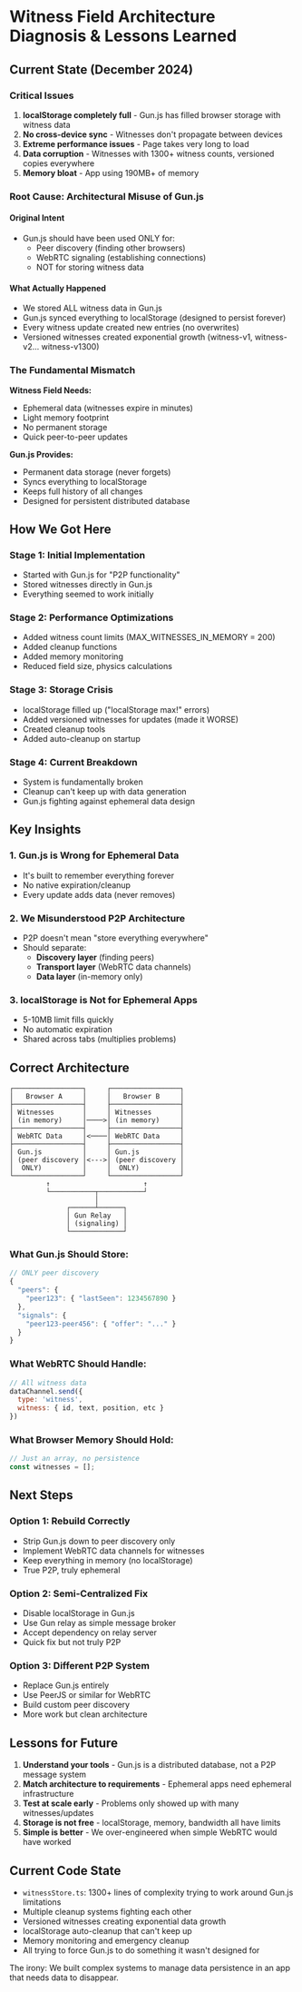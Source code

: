 # Witness Field Architecture Diagnosis & Lessons Learned

## Current State (December 2024)

### Critical Issues
1. **localStorage completely full** - Gun.js has filled browser storage with witness data
2. **No cross-device sync** - Witnesses don't propagate between devices
3. **Extreme performance issues** - Page takes very long to load
4. **Data corruption** - Witnesses with 1300+ witness counts, versioned copies everywhere
5. **Memory bloat** - App using 190MB+ of memory

### Root Cause: Architectural Misuse of Gun.js

#### Original Intent
- Gun.js should have been used ONLY for:
  - Peer discovery (finding other browsers)
  - WebRTC signaling (establishing connections)
  - NOT for storing witness data

#### What Actually Happened
- We stored ALL witness data in Gun.js
- Gun.js synced everything to localStorage (designed to persist forever)
- Every witness update created new entries (no overwrites)
- Versioned witnesses created exponential growth (witness-v1, witness-v2... witness-v1300)

### The Fundamental Mismatch

**Witness Field Needs:**
- Ephemeral data (witnesses expire in minutes)
- Light memory footprint
- No permanent storage
- Quick peer-to-peer updates

**Gun.js Provides:**
- Permanent data storage (never forgets)
- Syncs everything to localStorage
- Keeps full history of all changes
- Designed for persistent distributed database

## How We Got Here

### Stage 1: Initial Implementation
- Started with Gun.js for "P2P functionality"
- Stored witnesses directly in Gun.js
- Everything seemed to work initially

### Stage 2: Performance Optimizations
- Added witness count limits (MAX_WITNESSES_IN_MEMORY = 200)
- Added cleanup functions
- Added memory monitoring
- Reduced field size, physics calculations

### Stage 3: Storage Crisis
- localStorage filled up ("localStorage max!" errors)
- Added versioned witnesses for updates (made it WORSE)
- Created cleanup tools
- Added auto-cleanup on startup

### Stage 4: Current Breakdown
- System is fundamentally broken
- Cleanup can't keep up with data generation
- Gun.js fighting against ephemeral data design

## Key Insights

### 1. Gun.js is Wrong for Ephemeral Data
- It's built to remember everything forever
- No native expiration/cleanup
- Every update adds data (never removes)

### 2. We Misunderstood P2P Architecture
- P2P doesn't mean "store everything everywhere"
- Should separate:
  - **Discovery layer** (finding peers)
  - **Transport layer** (WebRTC data channels)
  - **Data layer** (in-memory only)

### 3. localStorage is Not for Ephemeral Apps
- 5-10MB limit fills quickly
- No automatic expiration
- Shared across tabs (multiplies problems)

## Correct Architecture

```
┌─────────────────┐     ┌─────────────────┐
│   Browser A     │     │   Browser B     │
├─────────────────┤     ├─────────────────┤
│ Witnesses       │     │ Witnesses       │
│ (in memory)     │────>│ (in memory)     │
├─────────────────┤     ├─────────────────┤
│ WebRTC Data     │<────│ WebRTC Data     │
├─────────────────┤     ├─────────────────┤
│ Gun.js          │     │ Gun.js          │
│ (peer discovery │<--->│ (peer discovery │
│  ONLY)          │     │  ONLY)          │
└─────────────────┘     └─────────────────┘
         ↑                       ↑
         └───────────┬───────────┘
                     │
              ┌──────┴──────┐
              │ Gun Relay   │
              │ (signaling) │
              └─────────────┘
```

### What Gun.js Should Store:
```javascript
// ONLY peer discovery
{
  "peers": {
    "peer123": { "lastSeen": 1234567890 }
  },
  "signals": {
    "peer123-peer456": { "offer": "..." }
  }
}
```

### What WebRTC Should Handle:
```javascript
// All witness data
dataChannel.send({
  type: 'witness',
  witness: { id, text, position, etc }
})
```

### What Browser Memory Should Hold:
```javascript
// Just an array, no persistence
const witnesses = [];
```

## Next Steps

### Option 1: Rebuild Correctly
- Strip Gun.js down to peer discovery only
- Implement WebRTC data channels for witnesses
- Keep everything in memory (no localStorage)
- True P2P, truly ephemeral

### Option 2: Semi-Centralized Fix
- Disable localStorage in Gun.js
- Use Gun relay as simple message broker
- Accept dependency on relay server
- Quick fix but not truly P2P

### Option 3: Different P2P System
- Replace Gun.js entirely
- Use PeerJS or similar for WebRTC
- Build custom peer discovery
- More work but clean architecture

## Lessons for Future

1. **Understand your tools** - Gun.js is a distributed database, not a P2P message system
2. **Match architecture to requirements** - Ephemeral apps need ephemeral infrastructure
3. **Test at scale early** - Problems only showed up with many witnesses/updates
4. **Storage is not free** - localStorage, memory, bandwidth all have limits
5. **Simple is better** - We over-engineered when simple WebRTC would have worked

## Current Code State

- `witnessStore.ts`: 1300+ lines of complexity trying to work around Gun.js limitations
- Multiple cleanup systems fighting each other
- Versioned witnesses creating exponential data growth
- localStorage auto-cleanup that can't keep up
- Memory monitoring and emergency cleanup
- All trying to force Gun.js to do something it wasn't designed for

The irony: We built complex systems to manage data persistence in an app that needs data to disappear.
